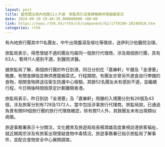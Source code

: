 ```yaml
---
layout: post
title: 當局關注兩內地團11人不適　旅監局引述食肆稱無供應龍蝦菜式
date: 2024-09-10 19:40:39.000000000 +08:00
link: https://news.rthk.hk/rthk/ch/component/k2/1770109-20240910.htm
categories: rthk
---
```


有內地旅行團其中11名團友，中午出現腹瀉及嘔吐等徵狀，送伊利沙伯醫院治理。

旅監局表示，得悉懷疑不適的團友均屬同一個旅行代理商，涉及兩個旅行團，其有63人，暫時11人感到不適，到醫院求醫。

據旅監局了解，兩個旅行團於昨日到港，同日分別在「嘉樂軒」午膳及「金港薈」晚膳，有關食肆指並無供應龍蝦菜式。行程期間，有團友亦曾另外進食自行帶備的食物，相關食物將送往衞生防護中心檢驗。其餘52名團友未有感到不適，並繼續行程，今日稍後時間按原定計劃離開香港。

旅監局表示，昨日到訪「金港薈」及「嘉樂軒」用膳的入境團分別有26個及43個，涉及旅客分別有728及1372人、當中包括涉事旅行代理商。旅監局說，已通過負責有關69個旅行團的旅行代理商確認，除有關11人外，其餘團友未有出現類似病徵。

旅遊事務署表示十分關注，文化體育及旅遊局局長楊潤雄高度重視訪港旅客福祉，就近期兩宗涉及有旅客出現懷疑食物中毒情況，旅遊事務署已指示旅監局了解事件，並配合食物安全中心展開調查。
